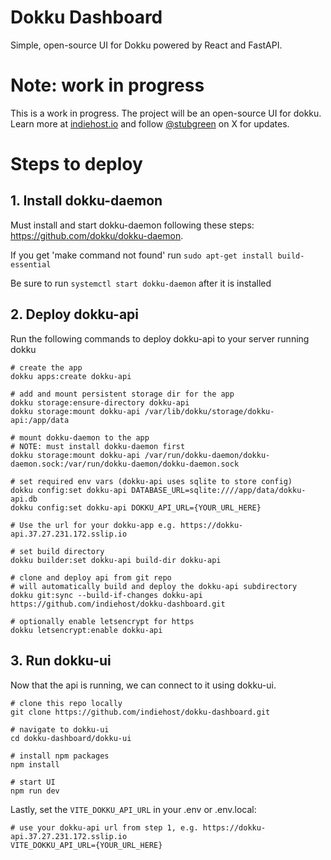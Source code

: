 # Dokku Dashboard
Simple, open-source UI for Dokku powered by React and FastAPI.

# Note: work in progress
This is a work in progress. The project will be an open-source UI for dokku. Learn more at [indiehost.io](https://indiehost.io) and follow [@stubgreen](https://twitter.com/stubgreen) on X for updates.

# Steps to deploy

## 1. Install dokku-daemon

Must install and start dokku-daemon following these steps: https://github.com/dokku/dokku-daemon.

If you get 'make command not found' run `sudo apt-get install build-essential`

Be sure to run `systemctl start dokku-daemon` after it is installed

## 2. Deploy dokku-api

Run the following commands to deploy dokku-api to your server running dokku

```
# create the app
dokku apps:create dokku-api

# add and mount persistent storage dir for the app
dokku storage:ensure-directory dokku-api
dokku storage:mount dokku-api /var/lib/dokku/storage/dokku-api:/app/data

# mount dokku-daemon to the app
# NOTE: must install dokku-daemon first
dokku storage:mount dokku-api /var/run/dokku-daemon/dokku-daemon.sock:/var/run/dokku-daemon/dokku-daemon.sock

# set required env vars (dokku-api uses sqlite to store config)
dokku config:set dokku-api DATABASE_URL=sqlite:////app/data/dokku-api.db
dokku config:set dokku-api DOKKU_API_URL={YOUR_URL_HERE}

# Use the url for your dokku-app e.g. https://dokku-api.37.27.231.172.sslip.io

# set build directory
dokku builder:set dokku-api build-dir dokku-api

# clone and deploy api from git repo
# will automatically build and deploy the dokku-api subdirectory
dokku git:sync --build-if-changes dokku-api https://github.com/indiehost/dokku-dashboard.git

# optionally enable letsencrypt for https
dokku letsencrypt:enable dokku-api
```

## 3. Run dokku-ui
Now that the api is running, we can connect to it using dokku-ui.

```
# clone this repo locally
git clone https://github.com/indiehost/dokku-dashboard.git

# navigate to dokku-ui
cd dokku-dashboard/dokku-ui

# install npm packages
npm install

# start UI
npm run dev 
```

Lastly, set the `VITE_DOKKU_API_URL` in your .env or .env.local:

```
# use your dokku-api url from step 1, e.g. https://dokku-api.37.27.231.172.sslip.io
VITE_DOKKU_API_URL={YOUR_URL_HERE}
```
